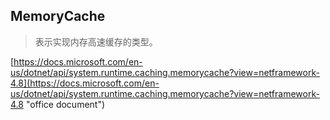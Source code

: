 ## MemoryCache ##

> 表示实现内存高速缓存的类型。

[https://docs.microsoft.com/en-us/dotnet/api/system.runtime.caching.memorycache?view=netframework-4.8](https://docs.microsoft.com/en-us/dotnet/api/system.runtime.caching.memorycache?view=netframework-4.8 "office document")
